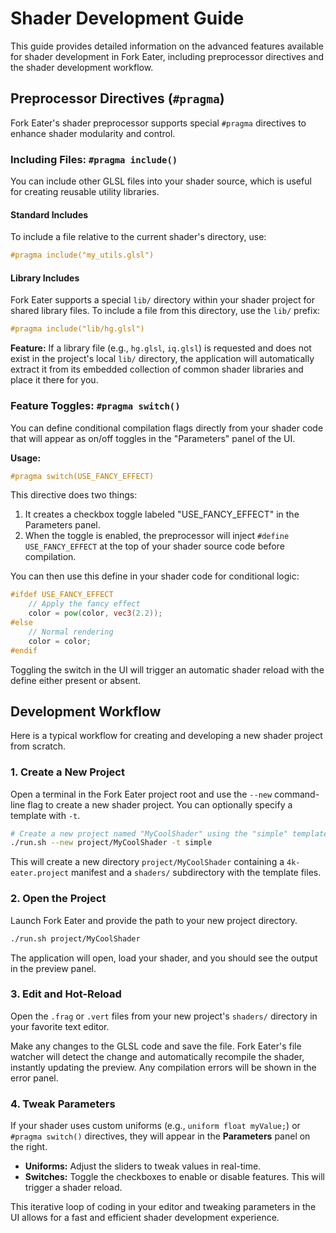 # Shader Development Guide

This guide provides detailed information on the advanced features available for shader development in Fork Eater, including preprocessor directives and the shader development workflow.

## Preprocessor Directives (`#pragma`)

Fork Eater's shader preprocessor supports special `#pragma` directives to enhance shader modularity and control.

### Including Files: `#pragma include()`

You can include other GLSL files into your shader source, which is useful for creating reusable utility libraries.

#### Standard Includes

To include a file relative to the current shader's directory, use:

```glsl
#pragma include("my_utils.glsl")
```

#### Library Includes

Fork Eater supports a special `lib/` directory within your shader project for shared library files. To include a file from this directory, use the `lib/` prefix:

```glsl
#pragma include("lib/hg.glsl")
```

**Feature:** If a library file (e.g., `hg.glsl`, `iq.glsl`) is requested and does not exist in the project's local `lib/` directory, the application will automatically extract it from its embedded collection of common shader libraries and place it there for you.

### Feature Toggles: `#pragma switch()`

You can define conditional compilation flags directly from your shader code that will appear as on/off toggles in the "Parameters" panel of the UI.

**Usage:**

```glsl
#pragma switch(USE_FANCY_EFFECT)
```

This directive does two things:
1.  It creates a checkbox toggle labeled "USE_FANCY_EFFECT" in the Parameters panel.
2.  When the toggle is enabled, the preprocessor will inject `#define USE_FANCY_EFFECT` at the top of your shader source code before compilation.

You can then use this define in your shader code for conditional logic:

```glsl
#ifdef USE_FANCY_EFFECT
    // Apply the fancy effect
    color = pow(color, vec3(2.2));
#else
    // Normal rendering
    color = color;
#endif
```

Toggling the switch in the UI will trigger an automatic shader reload with the define either present or absent.

## Development Workflow

Here is a typical workflow for creating and developing a new shader project from scratch.

### 1. Create a New Project

Open a terminal in the Fork Eater project root and use the `--new` command-line flag to create a new shader project. You can optionally specify a template with `-t`.

```bash
# Create a new project named "MyCoolShader" using the "simple" template
./run.sh --new project/MyCoolShader -t simple
```

This will create a new directory `project/MyCoolShader` containing a `4k-eater.project` manifest and a `shaders/` subdirectory with the template files.

### 2. Open the Project

Launch Fork Eater and provide the path to your new project directory.

```bash
./run.sh project/MyCoolShader
```

The application will open, load your shader, and you should see the output in the preview panel.

### 3. Edit and Hot-Reload

Open the `.frag` or `.vert` files from your new project's `shaders/` directory in your favorite text editor.

Make any changes to the GLSL code and save the file. Fork Eater's file watcher will detect the change and automatically recompile the shader, instantly updating the preview. Any compilation errors will be shown in the error panel.

### 4. Tweak Parameters

If your shader uses custom uniforms (e.g., `uniform float myValue;`) or `#pragma switch()` directives, they will appear in the **Parameters** panel on the right.

- **Uniforms:** Adjust the sliders to tweak values in real-time.
- **Switches:** Toggle the checkboxes to enable or disable features. This will trigger a shader reload.

This iterative loop of coding in your editor and tweaking parameters in the UI allows for a fast and efficient shader development experience.
